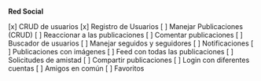 **Red Social**

[x] CRUD de usuarios
[x] Registro de Usuarios
[ ] Manejar Publicaciones (CRUD)
[ ] Reaccionar a las publicaciones
[ ] Comentar publicaciones
[ ] Buscador de usuarios
[ ] Manejar seguidos y seguidores
[ ] Notificaciones
[ ] Publicaciones con imágenes
[ ] Feed con todas las publicaciones
[ ] Solicitudes de amistad
[ ] Compartir publicaciones
[ ] Login con diferentes cuentas
[ ] Amigos en común
[ ] Favoritos
